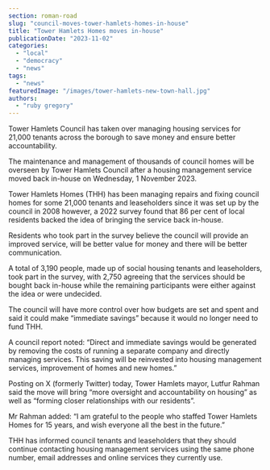 ```yaml
---
section: roman-road
slug: "council-moves-tower-hamlets-homes-in-house"
title: "Tower Hamlets Homes moves in-house"
publicationDate: "2023-11-02"
categories: 
  - "local"
  - "democracy"
  - "news"
tags: 
  - "news"
featuredImage: "/images/tower-hamlets-new-town-hall.jpg"
authors: 
  - "ruby gregory"
---
```


Tower Hamlets Council has taken over managing housing services for 21,000 tenants across the borough to save money and ensure better accountability.

The maintenance and management of thousands of council homes will be overseen by Tower Hamlets Council after a housing management service moved back in-house on Wednesday, 1 November 2023.

Tower Hamlets Homes (THH) has been managing repairs and fixing council homes for some 21,000 tenants and leaseholders since it was set up by the council in 2008 however, a 2022 survey found that 86 per cent of local residents backed the idea of bringing the service back in-house.

Residents who took part in the survey believe the council will provide an improved service, will be better value for money and there will be better communication.

A total of 3,190 people, made up of social housing tenants and leaseholders, took part in the survey, with 2,750 agreeing that the services should be bought back in-house while the remaining participants were either against the idea or were undecided.

The council will have more control over how budgets are set and spent and said it could make “immediate savings” because it would no longer need to fund THH.

A council report noted: “Direct and immediate savings would be generated by removing the costs of running a separate company and directly managing services. This saving will be reinvested into housing management services, improvement of homes and new homes.”

Posting on X (formerly Twitter) today, Tower Hamlets mayor, Lutfur Rahman said the move will bring “more oversight and accountability on housing” as well as “forming closer relationships with our residents”.

Mr Rahman added: “I am grateful to the people who staffed Tower Hamlets Homes for 15 years, and wish everyone all the best in the future.”

THH has informed council tenants and leaseholders that they should continue contacting housing management services using the same phone number, email addresses and online services they currently use.


